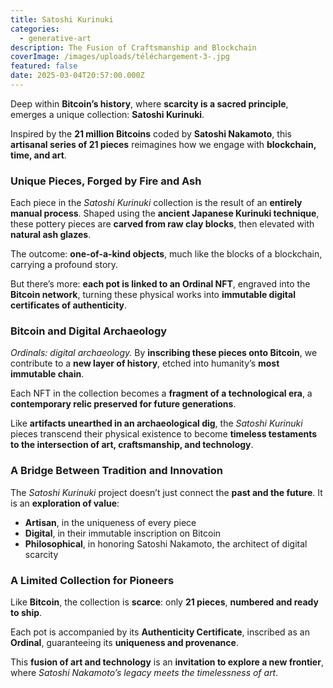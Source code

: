 ```yaml
---
title: Satoshi Kurinuki
categories:
  - generative-art
description: The Fusion of Craftsmanship and Blockchain
coverImage: /images/uploads/téléchargement-3-.jpg
featured: false
date: 2025-03-04T20:57:00.000Z
---
```

Deep within **Bitcoin’s history**, where **scarcity is a sacred principle**, emerges a unique collection: **Satoshi Kurinuki**.  

Inspired by the **21 million Bitcoins** coded by **Satoshi Nakamoto**, this **artisanal series of 21 pieces** reimagines how we engage with **blockchain, time, and art**.  

### **Unique Pieces, Forged by Fire and Ash**  
Each piece in the *Satoshi Kurinuki* collection is the result of an **entirely manual process**. Shaped using the **ancient Japanese Kurinuki technique**, these pottery pieces are **carved from raw clay blocks**, then elevated with **natural ash glazes**.  

The outcome: **one-of-a-kind objects**, much like the blocks of a blockchain, carrying a profound story.  

But there’s more: **each pot is linked to an Ordinal NFT**, engraved into the **Bitcoin network**, turning these physical works into **immutable digital certificates of authenticity**.  

### **Bitcoin and Digital Archaeology**  
*Ordinals: digital archaeology.* By **inscribing these pieces onto Bitcoin**, we contribute to a **new layer of history**, etched into humanity’s **most immutable chain**.  

Each NFT in the collection becomes a **fragment of a technological era**, a **contemporary relic preserved for future generations**.  

Like **artifacts unearthed in an archaeological dig**, the *Satoshi Kurinuki* pieces transcend their physical existence to become **timeless testaments to the intersection of art, craftsmanship, and technology**.  

### **A Bridge Between Tradition and Innovation**  
The *Satoshi Kurinuki* project doesn’t just connect the **past and the future**. It is an **exploration of value**:  
- **Artisan**, in the uniqueness of every piece  
- **Digital**, in their immutable inscription on Bitcoin  
- **Philosophical**, in honoring Satoshi Nakamoto, the architect of digital scarcity  

### **A Limited Collection for Pioneers**  
Like **Bitcoin**, the collection is **scarce**: only **21 pieces**, **numbered and ready to ship**.  

Each pot is accompanied by its **Authenticity Certificate**, inscribed as an **Ordinal**, guaranteeing its **uniqueness and provenance**.  

This **fusion of art and technology** is an **invitation to explore a new frontier**, where *Satoshi Nakamoto’s legacy meets the timelessness of art*.
